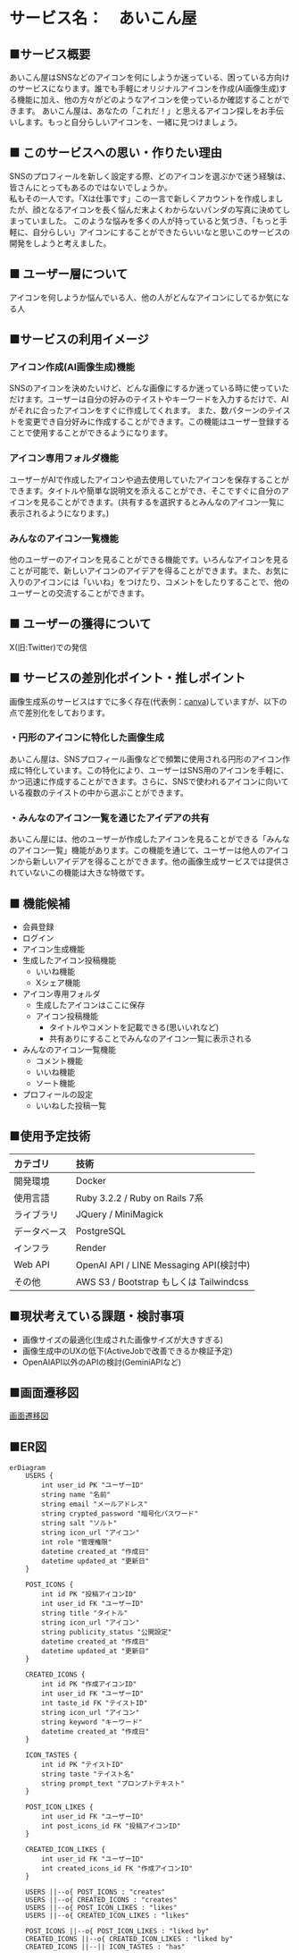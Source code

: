 # サービス名：　あいこん屋

## ■サービス概要
あいこん屋はSNSなどのアイコンを何にしようか迷っている、困っている方向けのサービスになります。誰でも手軽にオリジナルアイコンを作成(AI画像生成)する機能に加え、他の方々がどのようなアイコンを使っているか確認することができます。
あいこん屋は、あなたの「これだ！」と思えるアイコン探しをお手伝いします。もっと自分らしいアイコンを、一緒に見つけましょう。

## ■ このサービスへの思い・作りたい理由
SNSのプロフィールを新しく設定する際、どのアイコンを選ぶかで迷う経験は、皆さんにとってもあるのではないでしょうか。  
私もその一人です。「Xは仕事です」この一言で新しくアカウントを作成しましたが、顔となるアイコンを長く悩んだ末よくわからないパンダの写真に決めてしまっていました。
このような悩みを多くの人が持っていると気づき、「もっと手軽に、自分らしい」アイコンにすることができたらいいなと思いこのサービスの開発をしようと考えました。

## ■ ユーザー層について
アイコンを何しようか悩んでいる人、他の人がどんなアイコンにしてるか気になる人

## ■サービスの利用イメージ
### アイコン作成(AI画像生成)機能
SNSのアイコンを決めたいけど、どんな画像にするか迷っている時に使っていただけます。ユーザーは自分の好みのテイストやキーワードを入力するだけで、AIがそれに合ったアイコンをすぐに作成してくれます。
また、数パターンのテイストを変更でき自分好みに作成することができます。この機能はユーザー登録することで使用することができるようになります。

### アイコン専用フォルダ機能
ユーザーがAIで作成したアイコンや過去使用していたアイコンを保存することができます。タイトルや簡単な説明文を添えることができ、そこですぐに自分のアイコンを見ることができます。(共有するを選択するとみんなのアイコン一覧に表示されるようになります。)

### みんなのアイコン一覧機能
他のユーザーのアイコンを見ることができる機能です。いろんなアイコンを見ることが可能で、新しいアイコンのアイデアを得ることができます。また、お気に入りのアイコンには「いいね」をつけたり、コメントをしたりすることで、他のユーザーとの交流することができます。

## ■ ユーザーの獲得について
X(旧:Twitter)での発信

## ■ サービスの差別化ポイント・推しポイント
画像生成系のサービスはすでに多く存在(代表例：[canva](https://www.canva.com/ja_jp/))していますが、以下の点で差別化をしております。

### ・円形のアイコンに特化した画像生成
あいこん屋は、SNSプロフィール画像などで頻繁に使用される円形のアイコン作成に特化しています。この特化により、ユーザーはSNS用のアイコンを手軽に、かつ迅速に作成することができます。さらに、SNSで使われるアイコンに向いている複数のテイストの中から選ぶことができます。

### ・みんなのアイコン一覧を通じたアイデアの共有
あいこん屋には、他のユーザーが作成したアイコンを見ることができる「みんなのアイコン一覧」機能があります。この機能を通じて、ユーザーは他人のアイコンから新しいアイデアを得ることができます。他の画像生成サービスでは提供されていないこの機能は大きな特徴です。

## ■ 機能候補
* 会員登録
* ログイン
* アイコン生成機能
* 生成したアイコン投稿機能
  * いいね機能
  * Xシェア機能
* アイコン専用フォルダ
  * 生成したアイコンはここに保存
  * アイコン投稿機能
    * タイトルやコメントを記載できる(思いいれなど)
    * 共有ありにすることでみんなのアイコン一覧に表示される
* みんなのアイコン一覧機能
  * コメント機能
  * いいね機能
  * ソート機能
* プロフィールの設定
  *  いいねした投稿一覧


## ■使用予定技術
|カテゴリ|技術|
|:-------------|:------------|
|開発環境|Docker|
|使用言語|Ruby 3.2.2 / Ruby on Rails 7系|
|ライブラリ|JQuery / MiniMagick|
|データベース|PostgreSQL|
|インフラ| Render|
|Web API|OpenAI API / LINE Messaging API(検討中)|
|その他|AWS S3 / Bootstrap もしくは Tailwindcss|

## ■現状考えている課題・検討事項
* 画像サイズの最適化(生成された画像サイズが大きすぎる) 
* 画像生成中のUXの低下(ActiveJobで改善できるか検証予定)
* OpenAIAPI以外のAPIの検討(GeminiAPIなど)

## ■画面遷移図
[画面遷移図](https://www.figma.com/file/r1CkCJNq8dRtqha5bFirlU/%E7%94%BB%E9%9D%A2%E9%81%B7%E7%A7%BB%E5%9B%B3?type=design&node-id=0-1&mode=design&t=7wbMxzTMZGb3KW1S-0)

## ■ER図
```mermaid
erDiagram
    USERS {
        int user_id PK "ユーザーID"
        string name "名前"
        string email "メールアドレス"
        string crypted_password "暗号化パスワード"
        string salt "ソルト"
        string icon_url "アイコン"
        int role "管理権限"
        datetime created_at "作成日"
        datetime updated_at "更新日"
    }

    POST_ICONS {
        int id PK "投稿アイコンID"
        int user_id FK "ユーザーID"
        string title "タイトル"
        string icon_url "アイコン"
        string publicity_status "公開設定"
        datetime created_at "作成日"
        datetime updated_at "更新日"
    }

    CREATED_ICONS {
        int id PK "作成アイコンID"
        int user_id FK "ユーザーID"
        int taste_id FK "テイストID"
        string icon_url "アイコン"
        string keyword "キーワード"
        datetime created_at "作成日"
    }

    ICON_TASTES {
        int id PK "テイストID"
        string taste "テイスト名"
        string prompt_text "プロンプトテキスト"
    }

    POST_ICON_LIKES {
        int user_id FK "ユーザーID"
        int post_icons_id FK "投稿アイコンID"
    }

    CREATED_ICON_LIKES {
        int user_id FK "ユーザーID"
        int created_icons_id FK "作成アイコンID"
    }

    USERS ||--o{ POST_ICONS : "creates"
    USERS ||--o{ CREATED_ICONS : "creates"
    USERS ||--o{ POST_ICON_LIKES : "likes"
    USERS ||--o{ CREATED_ICON_LIKES : "likes"

    POST_ICONS ||--o{ POST_ICON_LIKES : "liked by"
    CREATED_ICONS ||--o{ CREATED_ICON_LIKES : "liked by"
    CREATED_ICONS ||--|| ICON_TASTES : "has"

```